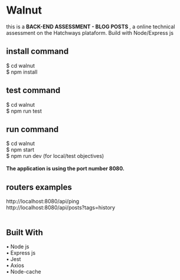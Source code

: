 # Walnut
 <p>this is a <strong>BACK-END ASSESSMENT - BLOG POSTS
</strong>, a online technical assessment on the Hatchways plataform. Build with Node/Express js</p>

<h2>install command</h2>
<span>$ cd walnut</span><br>
<span>$ npm install</span>
<br>
<h2>test command</h2>
<span>$ cd walnut</span><br>
<span>$ npm run test</span>
<br>
<h2>run command</h2>
<span>$ cd walnut</span><br>
<span>$ npm start</span>
<br>
<span>$ npm run dev (for local/test objectives)</span><br><br>
<strong>The application is using the port number 8080.</strong>
<h2>routers examples</h2>
<span>http://localhost:8080/api/ping</span>
<br><span>http://localhost:8080/api/posts?tags=history</span>
<br>
<br>
<h2>Built With</h2>
<span>• Node js</span><br>
<span>• Express js</span><br>
<span>• Jest</span><br>
<span>• Axios</span><br>
<span>• Node-cache</span><br><br>